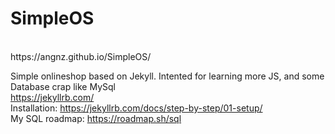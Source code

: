 # SimpleOS

<br>
https://angnz.github.io/SimpleOS/
<br>

Simple onlineshop based on Jekyll. Intented for learning more JS, and some Database crap like MySql
<br>
https://jekyllrb.com/
<br>
Installation: https://jekyllrb.com/docs/step-by-step/01-setup/
<br>My SQL roadmap: https://roadmap.sh/sql
